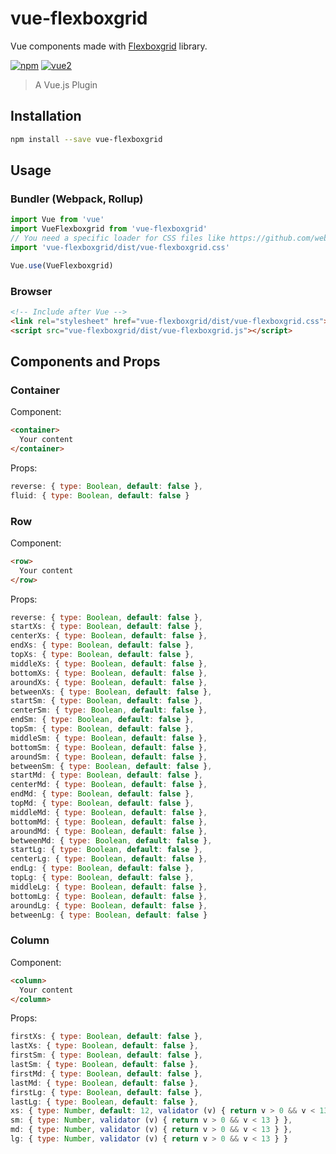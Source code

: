 # vue-flexboxgrid
Vue components made with [Flexboxgrid](https://github.com/kristoferjoseph/flexboxgrid) library.

[![npm](https://img.shields.io/npm/v/vue-flexboxgrid.svg)](https://www.npmjs.com/package/vue-flexboxgrid) [![vue2](https://img.shields.io/badge/vue-2.x-brightgreen.svg)](https://vuejs.org/)

> A Vue.js Plugin

## Installation

```bash
npm install --save vue-flexboxgrid
```

## Usage

### Bundler (Webpack, Rollup)

```js
import Vue from 'vue'
import VueFlexboxgrid from 'vue-flexboxgrid'
// You need a specific loader for CSS files like https://github.com/webpack/css-loader
import 'vue-flexboxgrid/dist/vue-flexboxgrid.css'

Vue.use(VueFlexboxgrid)
```

### Browser

```html
<!-- Include after Vue -->
<link rel="stylesheet" href="vue-flexboxgrid/dist/vue-flexboxgrid.css"></link>
<script src="vue-flexboxgrid/dist/vue-flexboxgrid.js"></script>
```

## Components and Props

### Container

Component:
```html
<container>
  Your content
</container>
```
Props:
```js
reverse: { type: Boolean, default: false },
fluid: { type: Boolean, default: false }
```

### Row

Component:
```html
<row>
  Your content
</row>
```
Props:
```js
reverse: { type: Boolean, default: false },
startXs: { type: Boolean, default: false },
centerXs: { type: Boolean, default: false },
endXs: { type: Boolean, default: false },
topXs: { type: Boolean, default: false },
middleXs: { type: Boolean, default: false },
bottomXs: { type: Boolean, default: false },
aroundXs: { type: Boolean, default: false },
betweenXs: { type: Boolean, default: false },
startSm: { type: Boolean, default: false },
centerSm: { type: Boolean, default: false },
endSm: { type: Boolean, default: false },
topSm: { type: Boolean, default: false },
middleSm: { type: Boolean, default: false },
bottomSm: { type: Boolean, default: false },
aroundSm: { type: Boolean, default: false },
betweenSm: { type: Boolean, default: false },
startMd: { type: Boolean, default: false },
centerMd: { type: Boolean, default: false },
endMd: { type: Boolean, default: false },
topMd: { type: Boolean, default: false },
middleMd: { type: Boolean, default: false },
bottomMd: { type: Boolean, default: false },
aroundMd: { type: Boolean, default: false },
betweenMd: { type: Boolean, default: false },
startLg: { type: Boolean, default: false },
centerLg: { type: Boolean, default: false },
endLg: { type: Boolean, default: false },
topLg: { type: Boolean, default: false },
middleLg: { type: Boolean, default: false },
bottomLg: { type: Boolean, default: false },
aroundLg: { type: Boolean, default: false },
betweenLg: { type: Boolean, default: false }
```

### Column

Component:
```html
<column>
  Your content
</column>
```
Props:
```js
firstXs: { type: Boolean, default: false },
lastXs: { type: Boolean, default: false },
firstSm: { type: Boolean, default: false },
lastSm: { type: Boolean, default: false },
firstMd: { type: Boolean, default: false },
lastMd: { type: Boolean, default: false },
firstLg: { type: Boolean, default: false },
lastLg: { type: Boolean, default: false },
xs: { type: Number, default: 12, validator (v) { return v > 0 && v < 13 } },
sm: { type: Number, validator (v) { return v > 0 && v < 13 } },
md: { type: Number, validator (v) { return v > 0 && v < 13 } },
lg: { type: Number, validator (v) { return v > 0 && v < 13 } }
```

